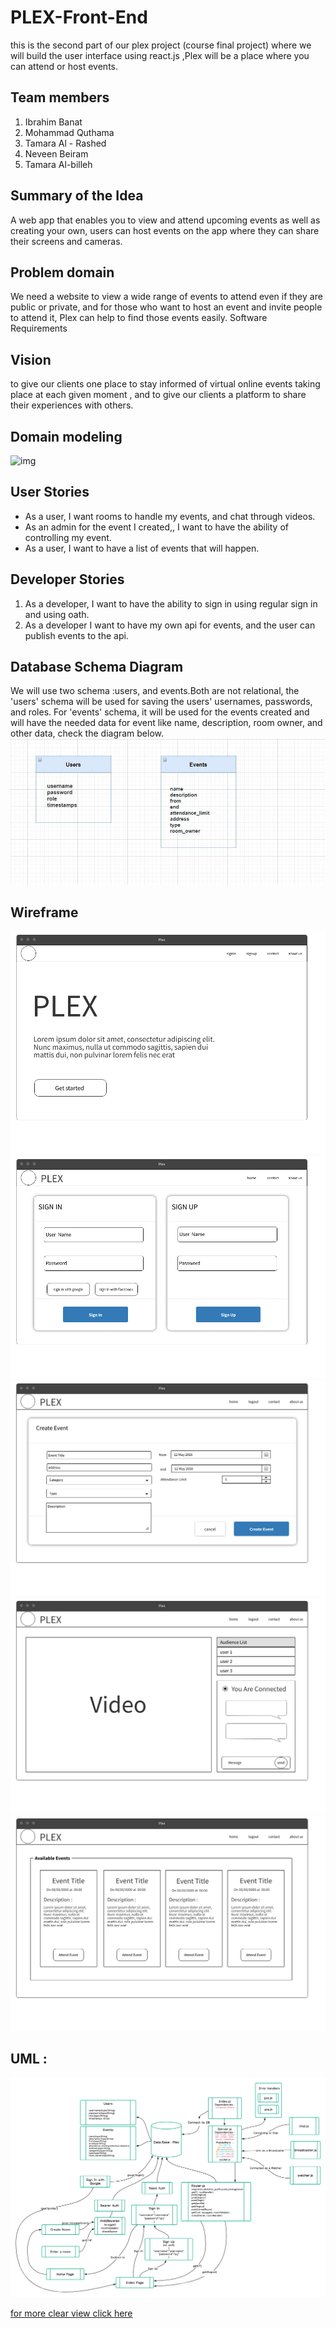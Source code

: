# PLEX-Front-End
 this is the second part of our plex  project (course final project) where we will build the user interface using react.js
,Plex will be a place where you can attend or host events.

## Team members 

1. Ibrahim Banat
2. Mohammad Quthama
3. Tamara Al - Rashed
4. Neveen Beiram
5. Tamara Al-billeh



## Summary of the Idea 
A web app that enables you to view and attend upcoming events as well as creating your own, users can host events on the app where they can share their screens and cameras.
## Problem domain 
We need a website to view a wide range of events to attend even if they are public or private, and for those who want to host an event and invite people to attend it, Plex can help to find those events easily.
Software Requirements
## Vision
to give our clients one place to stay informed of virtual online events taking place at each given moment , and to give our clients a platform to share their experiences with others.
## Domain modeling 
![img](https://f.top4top.io/p_1987hx8x31.png)
## User Stories
- As a user, I want rooms to handle my events, and chat through videos.
- As an admin for the event I created,, I want to have the ability of controlling my event. 
- As a user, I want to have a list of events  that will happen.
## Developer Stories
1. As a developer, I want to have the ability to sign in using regular sign in and using oath.
2. As a developer I want to have my own api for events, and the user can publish events to the api.
## Database Schema Diagram
We will use two schema :users, and events.Both are not relational, the 'users' schema will be used for saving the users' usernames, passwords, and roles.
For 'events' schema, it will be used for the events created and will have the needed data for event like name, description, room owner, and other data, check the diagram below.
![img](https://github.com/Fedora-Group/PLEX/blob/dev/public/assets/dataBase.JPG?raw=true)
## Wireframe
![img](https://github.com/Fedora-Group/PLEX/blob/dev/public/assets/home-wireframe.png?raw=true)
<br>
![img](https://github.com/Fedora-Group/PLEX/blob/dev/public/assets/signin-wireframe.png?raw=true)
<br>
![img](https://github.com/Fedora-Group/PLEX/blob/dev/public/assets/events-wireframe.png?raw=true)
<br>
![img](https://github.com/Fedora-Group/PLEX/blob/dev/public/assets/video-wireframe.png?raw=true)
<br>
![img](https://github.com/Fedora-Group/PLEX/blob/dev/public/assets/attend-event-wireframe.png?raw=true)
## UML :
![uml](https://github.com/Fedora-Group/PLEX/blob/dev/public/assets/UML-PLEX.png?raw=true)

[for more clear view click here](https://lucid.app/lucidspark/invitations/accept/inv_4f5cc904-4a6d-456b-9c7a-70386560deed?viewport_loc=-2121%2C-517%2C3841%2C1758%2C0_0)

